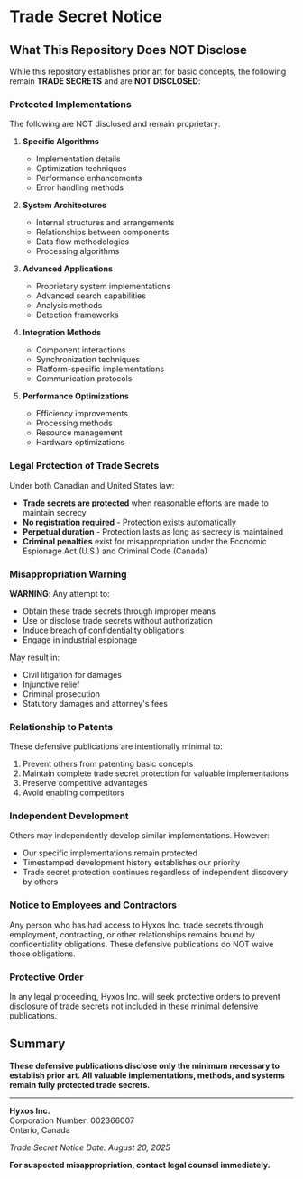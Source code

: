 # Trade Secret Notice

## What This Repository Does NOT Disclose

While this repository establishes prior art for basic concepts, the following remain **TRADE SECRETS** and are **NOT DISCLOSED**:

### Protected Implementations

The following are NOT disclosed and remain proprietary:

1. **Specific Algorithms**
   - Implementation details
   - Optimization techniques  
   - Performance enhancements
   - Error handling methods

2. **System Architectures**
   - Internal structures and arrangements
   - Relationships between components
   - Data flow methodologies
   - Processing algorithms

3. **Advanced Applications**
   - Proprietary system implementations
   - Advanced search capabilities
   - Analysis methods
   - Detection frameworks

4. **Integration Methods**
   - Component interactions
   - Synchronization techniques
   - Platform-specific implementations
   - Communication protocols

5. **Performance Optimizations**
   - Efficiency improvements
   - Processing methods
   - Resource management
   - Hardware optimizations

### Legal Protection of Trade Secrets

Under both Canadian and United States law:

- **Trade secrets are protected** when reasonable efforts are made to maintain secrecy
- **No registration required** - Protection exists automatically
- **Perpetual duration** - Protection lasts as long as secrecy is maintained
- **Criminal penalties** exist for misappropriation under the Economic Espionage Act (U.S.) and Criminal Code (Canada)

### Misappropriation Warning

**WARNING**: Any attempt to:
- Obtain these trade secrets through improper means
- Use or disclose trade secrets without authorization  
- Induce breach of confidentiality obligations
- Engage in industrial espionage

May result in:
- Civil litigation for damages
- Injunctive relief
- Criminal prosecution
- Statutory damages and attorney's fees

### Relationship to Patents

These defensive publications are intentionally minimal to:
1. Prevent others from patenting basic concepts
2. Maintain complete trade secret protection for valuable implementations
3. Preserve competitive advantages
4. Avoid enabling competitors

### Independent Development

Others may independently develop similar implementations. However:
- Our specific implementations remain protected
- Timestamped development history establishes our priority
- Trade secret protection continues regardless of independent discovery by others

### Notice to Employees and Contractors

Any person who has had access to Hyxos Inc. trade secrets through employment, contracting, or other relationships remains bound by confidentiality obligations. These defensive publications do NOT waive those obligations.

### Protective Order

In any legal proceeding, Hyxos Inc. will seek protective orders to prevent disclosure of trade secrets not included in these minimal defensive publications.

## Summary

**These defensive publications disclose only the minimum necessary to establish prior art. All valuable implementations, methods, and systems remain fully protected trade secrets.**

---

**Hyxos Inc.**  
Corporation Number: 002366007  
Ontario, Canada  

*Trade Secret Notice Date: August 20, 2025*

**For suspected misappropriation, contact legal counsel immediately.**